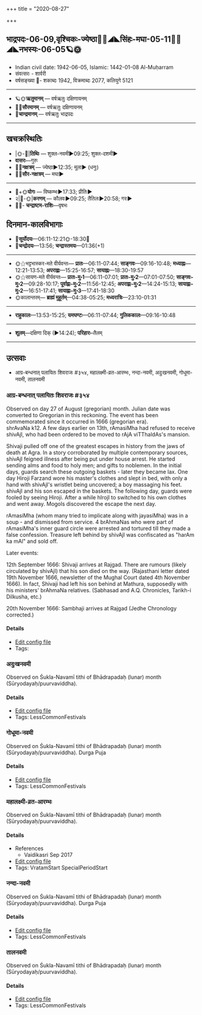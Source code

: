 +++
title = "2020-08-27"

+++
## भाद्रपदः-06-09,वृश्चिकः-ज्येष्ठा🌛🌌◢◣सिंहः-मघा-05-11🌌🌞◢◣नभस्यः-06-05🪐🌞
- Indian civil date: 1942-06-05, Islamic: 1442-01-08 Al-Muḥarram
- संवत्सरः - शार्वरी
- वर्षसङ्ख्या 🌛- शकाब्दः 1942, विक्रमाब्दः 2077, कलियुगे 5121
___________________
- 🪐🌞**ऋतुमानम्** — वर्षऋतुः दक्षिणायनम्
- 🌌🌞**सौरमानम्** — वर्षऋतुः दक्षिणायनम्
- 🌛**चान्द्रमानम्** — वर्षऋतुः भाद्रपदः
___________________


## खचक्रस्थितिः
- |🌞-🌛|**तिथिः** — शुक्ल-नवमी►09:25; शुक्ल-दशमी►  
- **वासरः**—गुरुः  
- 🌌🌛**नक्षत्रम्** — ज्येष्ठा►12:35; मूला► (धनुः)  
- 🌌🌞**सौर-नक्षत्रम्** — मघा►  
___________________
- 🌛+🌞**योगः** — विष्कम्भः►17:33; प्रीतिः►  
- २|🌛-🌞|**करणम्** — कौलवः►09:25; तैतिलः►20:58; गरः►  
- 🌌🌛- **चन्द्राष्टम-राशिः**—वृषभः  


## दिनमान-कालविभागाः
- 🌅**सूर्योदयः**—06:11-12:21🌞️-18:30🌇  
- 🌛**चन्द्रोदयः**—13:56; **चन्द्रास्तमयः**—01:36(+1)  
___________________
- 🌞⚝भट्टभास्कर-मते वीर्यवन्तः— **प्रातः**—06:11-07:44; **साङ्गवः**—09:16-10:48; **मध्याह्नः**—12:21-13:53; **अपराह्णः**—15:25-16:57; **सायाह्नः**—18:30-19:57  
- 🌞⚝सायण-मते वीर्यवन्तः— **प्रातः-मु॰1**—06:11-07:01; **प्रातः-मु॰2**—07:01-07:50; **साङ्गवः-मु॰2**—09:28-10:17; **पूर्वाह्णः-मु॰2**—11:56-12:45; **अपराह्णः-मु॰2**—14:24-15:13; **सायाह्णः-मु॰2**—16:51-17:41; **सायाह्णः-मु॰3**—17:41-18:30  
- 🌞कालान्तरम्— **ब्राह्मं मुहूर्तम्**—04:38-05:25; **मध्यरात्रिः**—23:10-01:31  
___________________
- **राहुकालः**—13:53-15:25; **यमघण्टः**—06:11-07:44; **गुलिककालः**—09:16-10:48  
___________________
- **शूलम्**—दक्षिणा दिक् (►14:24); **परिहारः**–तैलम्  
___________________

## उत्सवाः
- आग्र-बन्धनात् पलायितः शिवराजः #३५४, महालक्ष्मी-व्रत-आरम्भः, नन्दा-नवमी, अदुःखनवमी, गोधूमा-नवमी, तालनवमी
### आग्र-बन्धनात् पलायितः शिवराजः #३५४

Observed on day 27 of August (gregorian) month. Julian date was converted to Gregorian in this reckoning. The event has been commemorated since it occurred in 1666 (gregorian era).  
shrAvaNa k12. A few days earlier on 13th, rAmasiMha had refused to receive shivAjI, who had been ordered to be moved to rAjA viTThaldAs's mansion.

Shivaji pulled off one of the greatest escapes in history from the jaws of death at Agra. In a story corroborated by multiple contemporary sources, shivAjI feigned illness after being put under house arrest. He started sending alms and food to holy men; and gifts to noblemen. In the initial days, guards search these outgoing baskets - later they became lax. One day Hiroji Farzand wore his master's clothes and slept in bed, with only a hand with shivAjI's wristlet being uncovered; a boy massaging his feet. shivAjI and his son escaped in the baskets. The following day, guards were fooled by seeing Hiroji. After a while hIrojI to switched to his own clothes and went away. Mogols discovered the escape the next day.

rAmasiMha (whom many tried to implicate along with jayasiMha) was in a soup - and dismissed from service. 4 brAhmaNas who were part of rAmasiMha's inner guard circle were arrested and tortured till they made a false confession. Treasure left behind by shivAjI was confiscated as "harAm ka mAl" and sold off.

Later events:

12th September 1666: Shivaji arrives at Rajgad. There are rumours (likely circulated by shivAjI) that his son died on the way. (Rajasthani letter dated 19th November 1666, newsletter of the Mughal Court dated 4th November 1666). In fact, Shivaji had left his son behind at Mathura, supposedly with his ministers' brAhmaNa relatives. (Sabhasad and A.Q. Chronicles, Tarikh-i Dilkusha, etc.) 

20th November 1666: Sambhaji arrives at Rajgad (Jedhe Chronology corrected.)


#### Details
- [Edit config file](https://github.com/jyotisham/adyatithi/tree/master/mahApuruSha/xatra-later/gregorian/day/08/27/Agra-bandhanAt_palAyitaH_shivarAjaH.toml)
- Tags: 


### अदुःखनवमी

Observed on Śukla-Navamī tithi of Bhādrapadaḥ (lunar) month (Sūryodayaḥ/puurvaviddha). 

#### Details
- [Edit config file](https://github.com/jyotisham/adyatithi/tree/master/general/lunar_month/tithi/06/09/aduHkhanavamI.toml)
- Tags: LessCommonFestivals


### गोधूमा-नवमी

Observed on Śukla-Navamī tithi of Bhādrapadaḥ (lunar) month (Sūryodayaḥ/puurvaviddha). Durga Puja

#### Details
- [Edit config file](https://github.com/jyotisham/adyatithi/tree/master/general/lunar_month/tithi/06/09/gOdhUmA~navamI.toml)
- Tags: LessCommonFestivals


### महालक्ष्मी-व्रत-आरम्भः

Observed on Śukla-Navamī tithi of Bhādrapadaḥ (lunar) month (Sūryodayaḥ/puurvaviddha). 

#### Details
- References
  - Vaidikasri Sep 2017
- [Edit config file](https://github.com/jyotisham/adyatithi/tree/master/devatA/lakShmI/lunar_month/tithi/06/09/mahAlakSmI-vrata-ArambhaH.toml)
- Tags: VratamStart SpecialPeriodStart


### नन्दा-नवमी

Observed on Śukla-Navamī tithi of Bhādrapadaḥ (lunar) month (Sūryodayaḥ/puurvaviddha). Durga Puja

#### Details
- [Edit config file](https://github.com/jyotisham/adyatithi/tree/master/devatA/shakti/lunar_month/tithi/06/09/nandA~navamI.toml)
- Tags: LessCommonFestivals


### तालनवमी

Observed on Śukla-Navamī tithi of Bhādrapadaḥ (lunar) month (Sūryodayaḥ/puurvaviddha). 

#### Details
- [Edit config file](https://github.com/jyotisham/adyatithi/tree/master/general/lunar_month/tithi/06/09/tAlanavamI.toml)
- Tags: LessCommonFestivals


